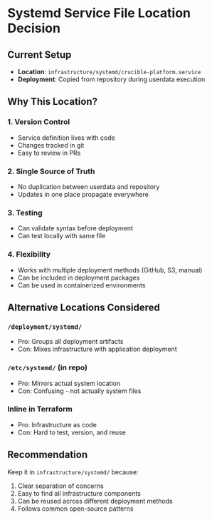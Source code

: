 # Systemd Service File Location Decision

## Current Setup
- **Location**: `infrastructure/systemd/crucible-platform.service`
- **Deployment**: Copied from repository during userdata execution

## Why This Location?

### 1. Version Control
- Service definition lives with code
- Changes tracked in git
- Easy to review in PRs

### 2. Single Source of Truth
- No duplication between userdata and repository
- Updates in one place propagate everywhere

### 3. Testing
- Can validate syntax before deployment
- Can test locally with same file

### 4. Flexibility
- Works with multiple deployment methods (GitHub, S3, manual)
- Can be included in deployment packages
- Can be used in containerized environments

## Alternative Locations Considered

### `/deployment/systemd/`
- Pro: Groups all deployment artifacts
- Con: Mixes infrastructure with application deployment

### `/etc/systemd/` (in repo)
- Pro: Mirrors actual system location
- Con: Confusing - not actually system files

### Inline in Terraform
- Pro: Infrastructure as code
- Con: Hard to test, version, and reuse

## Recommendation
Keep it in `infrastructure/systemd/` because:
1. Clear separation of concerns
2. Easy to find all infrastructure components
3. Can be reused across different deployment methods
4. Follows common open-source patterns